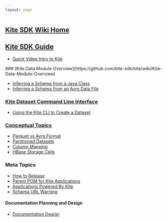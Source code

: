 ```yaml
---
layout: page
---
```


## [Kite SDK Wiki Home](https://github.com/kite-sdk/kite/wiki)

##   [Kite SDK Guide](https://github.com/kite-sdk/kite/wiki/Kite-SDK-Guide)<br />
<ul>
<li><a href="http://www.youtube.com/watch?feature=player_embedded&v=JXAm3aasI6c" target="_blank">Quick Video Intro to Kite</a></li>
</ul>
### [Kite Data Module Overview](https://github.com/kite-sdk/kite/wiki/Kite-Data-Module-Overview)<br />
<ul>
<li><a href="https://github.com/kite-sdk/kite/wiki/Inferring-a-Schema-from-a-Java-Class">Inferring a Schema from a Java Class</a></li>
<li><a href="https://github.com/kite-sdk/kite/wiki/Inferring-a-Schema-from-an-Avro-Data-File">Inferring a Schema from an Avro Data File</a></li>
</ul>

### [Kite Dataset Command Line Interface](https://github.com/kite-sdk/kite/wiki/Kite-Dataset-Command-Line-Interface)
<ul>
<li><a href="https://github.com/kite-sdk/kite/wiki/Using-the-Kite-CLI-to-Create-a-Dataset">Using the Kite CLI to Create a Dataset</a></li>
</ul>

### [Conceptual Topics](https://github.com/kite-sdk/kite/wiki/Conceptual-Topics)
<ul>
<li><a href="https://github.com/kite-sdk/kite/wiki/Parquet-vs-Avro-Format">Parquet vs Avro Format</a></li>
<li><a href="https://github.com/kite-sdk/kite/wiki/Partitioned-Datasets">Partitioned Datasets</a></li>
<li><a href="https://github.com/kite-sdk/kite/wiki/Column-Mapping">Column Mapping</a></li>
<li><a href="https://github.com/kite-sdk/kite/wiki/HBase-Storage-Cells">HBase Storage Cells</a></li>
</ul>

### Meta Topics
<ul>
<li><a href="https://github.com/kite-sdk/kite/wiki/How-to-release">How to Release</a></li>
<li><a href="https://github.com/kite-sdk/kite/wiki/Parent-POM-for-Kite-Applications">Parent POM for Kite Applications</a></li>
<li><a href="https://github.com/kite-sdk/kite/wiki/Powered-By">Applications Powered By Kite</a></li>
<li><a href="https://github.com/kite-sdk/kite/wiki/Schema-URL-Warning">Schema URL Warning</a></li>
</ul>

#### Documentation Planning and Design
<ul>
<li><a href="https://github.com/kite-sdk/kite/wiki/Documentation-Design">Documentation Design</a></li>
</ul>
